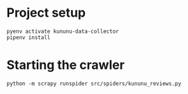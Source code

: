 # Project setup
```
pyenv activate kununu-data-collector
pipenv install
```

# Starting the crawler
```
python -m scrapy runspider src/spiders/kununu_reviews.py
```
